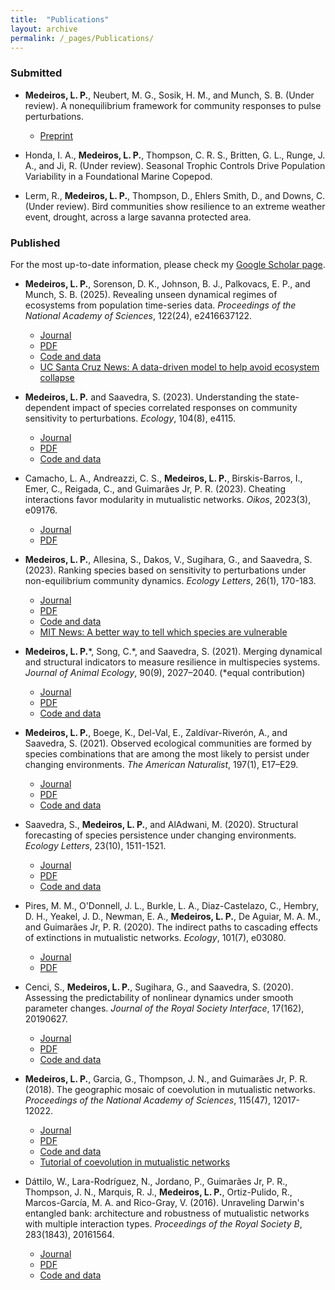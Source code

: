 ```yaml
---
title:  "Publications"
layout: archive
permalink: /_pages/Publications/
---
```


### Submitted

- **Medeiros, L. P.**, Neubert, M. G., Sosik, H. M., and Munch, S. B. (Under review). A nonequilibrium framework for community responses to pulse perturbations.
    - [Preprint](https://www.biorxiv.org/content/10.1101/2025.05.14.654148v1)

- Honda, I. A., **Medeiros, L. P.**, Thompson, C. R. S., Britten, G. L., Runge, J. A., and Ji, R. (Under review). Seasonal Trophic Controls Drive Population Variability in a Foundational Marine Copepod.

- Lerm, R., **Medeiros, L. P.**, Thompson, D., Ehlers Smith, D., and Downs, C. (Under review). Bird communities show resilience to an extreme weather event, drought, across a large savanna protected area.

### Published

For the most up-to-date information, please check my [Google Scholar page](https://scholar.google.com/citations?hl=en&user=_yaf13EAAAAJ&view_op=list_works&sortby=pubdate).

- **Medeiros, L. P.**, Sorenson, D. K., Johnson, B. J., Palkovacs, E. P., and Munch, S. B. (2025). Revealing unseen dynamical regimes of ecosystems from population time-series data. *Proceedings of the National Academy of Sciences*, 122(24), e2416637122.
    - [Journal](https://www.pnas.org/doi/10.1073/pnas.2416637122)
    - [PDF](https://lucaspdmedeiros.github.io/files/Medeiros_etal_2025_PNAS.pdf)
    - [Code and data](https://github.com/lucaspdmedeiros/gpedm-regime-shifts)
    - [UC Santa Cruz News: A data-driven model to help avoid ecosystem collapse](https://news.ucsc.edu/2025/06/ecosystem-tipping-point-model/)

- **Medeiros, L. P.** and Saavedra, S. (2023). Understanding the state-dependent impact of species correlated responses on community sensitivity to perturbations. *Ecology*, 104(8), e4115.
    - [Journal](https://esajournals.onlinelibrary.wiley.com/doi/abs/10.1002/ecy.4115)
    - [PDF](https://lucaspdmedeiros.github.io/files/Medeiros&Saavedra_2023_Ecology.pdf)
    - [Code and data](https://github.com/lucaspdmedeiros/species-correlated-responses)

- Camacho, L. A., Andreazzi, C. S., **Medeiros, L. P.**, Birskis-Barros, I., Emer, C., Reigada, C., and Guimarães Jr, P. R. (2023). Cheating interactions favor modularity in mutualistic networks. *Oikos*, 2023(3), e09176.
    - [Journal](https://onlinelibrary.wiley.com/doi/abs/10.1111/oik.09176)
    - [PDF](https://lucaspdmedeiros.github.io/files/Camacho_etal_2023_Oikos.pdf)

- **Medeiros, L. P.**, Allesina, S., Dakos, V., Sugihara, G., and Saavedra, S. (2023). Ranking species based on sensitivity to perturbations under non-equilibrium community dynamics. *Ecology Letters*, 26(1), 170-183.
    - [Journal](https://onlinelibrary.wiley.com/doi/10.1111/ele.14131)
    - [PDF](https://lucaspdmedeiros.github.io/files/Medeiros_etal_2023_EcolLett.pdf)
    - [Code and data](https://github.com/lucaspdmedeiros/ranking-species-sensitivity)
    - [MIT News: A better way to tell which species are vulnerable](https://news.mit.edu/2022/species-vulnerable-climate-change-1031)

- **Medeiros, L. P.**\*, Song, C.\*, and Saavedra, S. (2021). Merging dynamical and structural indicators to measure resilience in multispecies systems. *Journal of Animal Ecology*, 90(9), 2027–2040. (\*equal contribution)
    - [Journal](https://besjournals.onlinelibrary.wiley.com/doi/abs/10.1111/1365-2656.13421)
    - [PDF](https://lucaspdmedeiros.github.io/files/Medeiros_etal_2021_JAnimEcol.pdf)
    - [Code and data](https://github.com/lucaspdmedeiros/merging-resilience-indicators)

- **Medeiros, L. P.**, Boege, K., Del-Val, E., Zaldívar-Riverón, A., and Saavedra, S. (2021). Observed ecological communities are formed by species combinations that are among the most likely to persist under changing environments. *The American Naturalist*, 197(1), E17–E29.
    - [Journal](https://www.journals.uchicago.edu/doi/full/10.1086/711663)
    - [PDF](https://lucaspdmedeiros.github.io/files/Medeiros_etal_2021_AmNat.pdf)
    - [Code and data](https://github.com/lucaspdmedeiros/probable-combinations)

- Saavedra, S., **Medeiros, L. P.**, and AlAdwani, M. (2020). Structural forecasting of species persistence under changing environments. *Ecology Letters*, 23(10), 1511-1521.
    - [Journal](https://onlinelibrary.wiley.com/doi/full/10.1111/ele.13582)
    - [PDF](https://lucaspdmedeiros.github.io/files/Saavedra_etal_2020_EcolLett.pdf)
    - [Code and data](https://github.com/MITEcology/ELE_Saavedra_etal_2020)

- Pires, M. M., O'Donnell, J. L., Burkle, L. A., Diaz-Castelazo, C., Hembry, D. H., Yeakel, J. D., Newman, E. A., **Medeiros, L. P.**, De Aguiar, M. A. M., and Guimarães Jr, P. R. (2020). The indirect paths to cascading effects of extinctions in mutualistic networks. *Ecology*, 101(7), e03080.
    - [Journal](https://esajournals.onlinelibrary.wiley.com/doi/full/10.1002/ecy.3080)
    - [PDF](https://lucaspdmedeiros.github.io/files/Pires_etal_2020_Ecology.pdf)

- Cenci, S., **Medeiros, L. P.**, Sugihara, G., and Saavedra, S. (2020). Assessing the predictability of nonlinear dynamics under smooth parameter changes. *Journal of the Royal Society Interface*, 17(162), 20190627.
    - [Journal](https://royalsocietypublishing.org/doi/full/10.1098/rsif.2019.0627)
    - [PDF](https://lucaspdmedeiros.github.io/files/Cenci_etal_2020_JRSocInterface.pdf)
    - [Code and data](https://github.com/MITEcology/JRSI-Cenci-Medeiros-Sugihara-Saavedra-2019)

- **Medeiros, L. P.**, Garcia, G., Thompson, J. N., and Guimarães Jr, P. R. (2018). The geographic mosaic of coevolution in mutualistic networks. *Proceedings of the National Academy of Sciences*, 115(47), 12017-12022.
    - [Journal](https://www.pnas.org/content/115/47/12017)
    - [PDF](https://lucaspdmedeiros.github.io/files/Medeiros_etal_2018_PNAS.pdf)
    - [Code and data](https://github.com/wgar84/spatial_coevo_mutnet)
    - [Tutorial of coevolution in mutualistic networks](https://github.com/lucaspdmedeiros/coevo_mut_net_tutorial)

- Dáttilo, W., Lara-Rodríguez, N., Jordano, P., Guimarães Jr, P. R., Thompson, J. N., Marquis, R. J., **Medeiros, L. P.**, Ortiz-Pulido, R., Marcos-García, M. A. and Rico-Gray, V. (2016). Unraveling Darwin's entangled bank: architecture and robustness of mutualistic networks with multiple interaction types. *Proceedings of the Royal Society B*, 283(1843), 20161564.
    - [Journal](https://royalsocietypublishing.org/doi/full/10.1098/rspb.2016.1564)
    - [PDF](https://lucaspdmedeiros.github.io/files/Dattilo_etal_2016_ProcRSocB.pdf)
    - [Code and data](https://github.com/lucaspdmedeiros/multi-network_core_removal)
